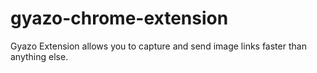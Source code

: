gyazo-chrome-extension
======================

Gyazo Extension allows you to capture and send image links faster than anything else.

